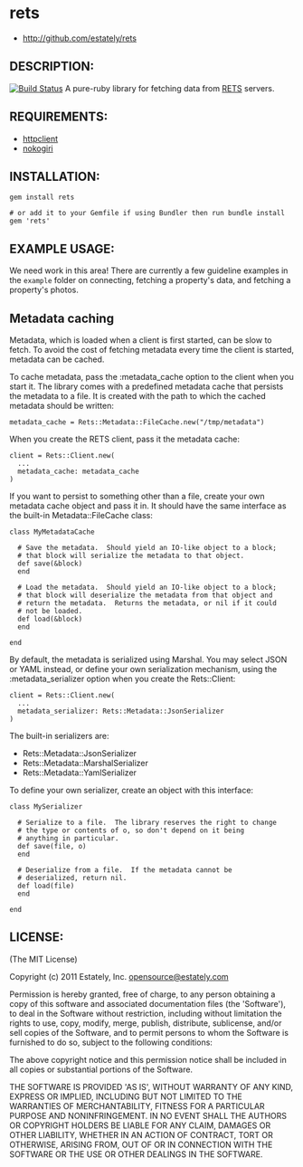 # rets

* http://github.com/estately/rets

## DESCRIPTION:

[![Build Status](https://secure.travis-ci.org/estately/rets.png?branch=master)](http://travis-ci.org/estately/rets)
A pure-ruby library for fetching data from [RETS] servers.

[RETS]: http://www.rets.org

## REQUIREMENTS:

* [httpclient]
* [nokogiri]

[httpclient]: https://github.com/nahi/httpclient
[nokogiri]: http://nokogiri.org

## INSTALLATION:
```
gem install rets

# or add it to your Gemfile if using Bundler then run bundle install
gem 'rets'
```

## EXAMPLE USAGE:

We need work in this area! There are currently a few guideline examples in the `example` folder on connecting, fetching a property's data, and fetching a property's photos.

## Metadata caching

Metadata, which is loaded when a client is first started, can be slow
to fetch.  To avoid the cost of fetching metadata every time the
client is started, metadata can be cached.

To cache metadata, pass the :metadata_cache option to the client when
you start it.  The library comes with a predefined metadata cache that
persists the metadata to a file.  It is created with the path to which
the cached metadata should be written:

    metadata_cache = Rets::Metadata::FileCache.new("/tmp/metadata")

When you create the RETS client, pass it the metadata cache:

    client = Rets::Client.new(
      ...
      metadata_cache: metadata_cache
    )

If you want to persist to something other than a file, create your own
metadata cache object and pass it in.  It should have the same interface
as the built-in Metadata::FileCache class:

    class MyMetadataCache

      # Save the metadata.  Should yield an IO-like object to a block;
      # that block will serialize the metadata to that object.
      def save(&block)
      end

      # Load the metadata.  Should yield an IO-like object to a block;
      # that block will deserialize the metadata from that object and
      # return the metadata.  Returns the metadata, or nil if it could
      # not be loaded.
      def load(&block)
      end
      
    end

By default, the metadata is serialized using Marshal.  You may select
JSON or YAML instead, or define your own serialization mechanism, using the
:metadata_serializer option when you create the Rets::Client:

    client = Rets::Client.new(
      ...
      metadata_serializer: Rets::Metadata::JsonSerializer
    )

The built-in serializers are:

* Rets::Metadata::JsonSerializer
* Rets::Metadata::MarshalSerializer
* Rets::Metadata::YamlSerializer

To define your own serializer, create an object with this interface:

    class MySerializer

      # Serialize to a file.  The library reserves the right to change
      # the type or contents of o, so don't depend on it being
      # anything in particular.
      def save(file, o)
      end

      # Deserialize from a file.  If the metadata cannot be
      # deserialized, return nil.
      def load(file)
      end
      
    end

## LICENSE:

(The MIT License)

Copyright (c) 2011 Estately, Inc. <opensource@estately.com>

Permission is hereby granted, free of charge, to any person obtaining
a copy of this software and associated documentation files (the
'Software'), to deal in the Software without restriction, including
without limitation the rights to use, copy, modify, merge, publish,
distribute, sublicense, and/or sell copies of the Software, and to
permit persons to whom the Software is furnished to do so, subject to
the following conditions:

The above copyright notice and this permission notice shall be included
in all copies or substantial portions of the Software.

THE SOFTWARE IS PROVIDED 'AS IS', WITHOUT WARRANTY OF ANY KIND,
EXPRESS OR IMPLIED, INCLUDING BUT NOT LIMITED TO THE WARRANTIES OF
MERCHANTABILITY, FITNESS FOR A PARTICULAR PURPOSE AND NONINFRINGEMENT.
IN NO EVENT SHALL THE AUTHORS OR COPYRIGHT HOLDERS BE LIABLE FOR ANY
CLAIM, DAMAGES OR OTHER LIABILITY, WHETHER IN AN ACTION OF CONTRACT,
TORT OR OTHERWISE, ARISING FROM, OUT OF OR IN CONNECTION WITH THE
SOFTWARE OR THE USE OR OTHER DEALINGS IN THE SOFTWARE.
